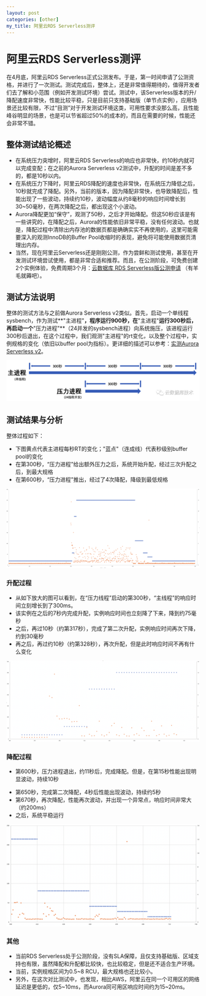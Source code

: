 ```yaml
---
layout: post
categories: [other]
my_title: 阿里云RDS Serverless测评
---
```

# 阿里云RDS Serverless测评

在4月底，阿里云RDS Serverless正式公测发布。于是，第一时间申请了公测资格，并进行了一次测试。测试完成后，整体上，还是非常值得期待的，值得开发者们去了解和小范围（例如开发测试环境）尝试。测试中，该Serverless版本的升/降配速度非常快，性能比较平稳，只是目前只支持基础版（单节点实例），应用场景还比较有限，不过“目测”对于开发测试环境这类，可用性要求没那么高，且性能峰谷明显的场景，也是可以节省超过50%的成本的，而且在需要的时候，性能还会非常不错。

## 整体测试结论概述

* 在系统压力突增时，阿里云RDS Serverless的响应也非常快，约10秒内就可以完成变配；在之前的Aurora Serverless v2测试中，升配的时间是差不多的，都是10秒以内。
* 在系统压力下降时，阿里云RDS降配的速度也非常快，在系统压力降低之后，10秒就完成了降配。另外，当前的版本，因为降配非常快，也导致降配后，性能出现了一些波动，持续约10秒，波动幅度从约8毫秒的响应时间增长到30~50毫秒，在两次降配之后，都出现这个小波动。
* Aurora降配更加“保守”，观测了50秒，之后才开始降配。但这50秒应该是有一些讲究的，在降配之后，Aurora的性能依旧非常平稳，没有任何波动。也就是，降配过程中清除出内存池的数据页都是确确实实不再使用的，这里可能需要深入的观测InnoDB的Buffer Pool收缩时的表现，避免将可能使用数据页清理出内存。
* 当然，现在阿里云Serverless还是刚刚公测，作为尝鲜和测试使用，甚至在开发测试环境尝试使用，都是非常合适和推荐。而且，在公测阶段，可免费创建2个实例体验，免费周期3个月：[云数据库 RDS Serverless版公测申请](https://page.aliyun.com/form/act422185691/index.htm?spm=5176.rdsbuy.0.0.6c8a752fJMCJsl) （有羊毛就薅吧）。

## 测试方法说明

整体的测试方法与之前做Aurora Serverless v2类似。首先，启动一个单线程sysbench，作为测试**"主进程"**，程序运行900秒，在**"主进程"**运行300秒后，再启动一个**"压力进程"**（24并发的sysbench进程）向系统施压，该进程运行300秒后退出，在这个过程中，我们观测"主进程"的rt变化，以及整个过程中，实例规格的变化（依旧以buffer pool为指标）。更详细的描述可以参考：[实测Aurora Serverless v2](https://mp.weixin.qq.com/s/0b3RjO8KpYBBD08WpYH5yQ)。

![图片](./images/serverless-beta.png)

## 测试结果与分析

整体过程如下：

- 下图黄点代表主进程每秒RT的变化；"蓝点"（连成线）代表秒级别buffer pool的变化
- 在第300秒，“压力进程”给出额外压力之后，系统开始升配，经过三次升配之后，到最大规格
- 在第600秒，“压力进程”推出，经过了4次降配，降级到最低规格

![](./images/aliyun-serverless-01.png)



### 升配过程

* 从如下放大的图可以看到，在“压力线程”启动的第300秒，“主线程”的响应时间立刻增长到了300ms。
* 该实例在之后的7秒内完成升配，实例响应时间也立刻降了下来，降到约75毫秒
* 之后，再过10秒（约第317秒），完成了第二次升配，实例响应时间再次下降，约到30毫秒
* 再之后，再过约10秒（约第328秒），再次升配，但是此时响应时间不再有什么变化

![](./images/aliyun-serverless-02.png)

### 降配过程

* 第600秒，压力进程退出，约11秒后，完成降配。但是，在第15秒性能出现明显波动，持续10秒
- 第650秒，完成第二次降配，4秒后性能出现波动，持续约5秒
- 第670秒，再次降配，性能再次波动，并出现一个异常点，响应时间非常大（约200ms）
- 之后，系统平稳运行

![](./images/aliyun-serverless-03.png)

### 其他

* 当前RDS Serverless处于公测阶段，没有SLA保障，且仅支持基础版、区域支持也有限，虽然降配和升配都比较快，也比较稳定，但是还不适合生产环境。
* 当前，实例规格区间为0.5~8 RCU，最大规格也还比较小。
* 另外，在这次对比测试中，也发现，相比AWS，阿里云在同一个可用区的网络延迟是更低的，仅5~10ms，而Aurora同可用区响应时间约为15~20ms。
